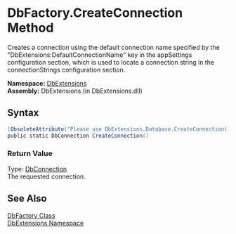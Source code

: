DbFactory.CreateConnection Method
=================================
Creates a connection using the default connection name specified by the "DbExtensions:DefaultConnectionName" key in the appSettings configuration section, which is used to locate a connection string in the connectionStrings configuration section.

**Namespace:** [DbExtensions][1]  
**Assembly:** DbExtensions (in DbExtensions.dll)

Syntax
------

```csharp
[ObsoleteAttribute("Please use DbExtensions.Database.CreateConnection() instead.")]
public static DbConnection CreateConnection()
```

### Return Value
Type: [DbConnection][2]  
The requested connection.

See Also
--------
[DbFactory Class][3]  
[DbExtensions Namespace][1]  

[1]: ../README.md
[2]: http://msdn.microsoft.com/en-us/library/c790zwhc
[3]: README.md